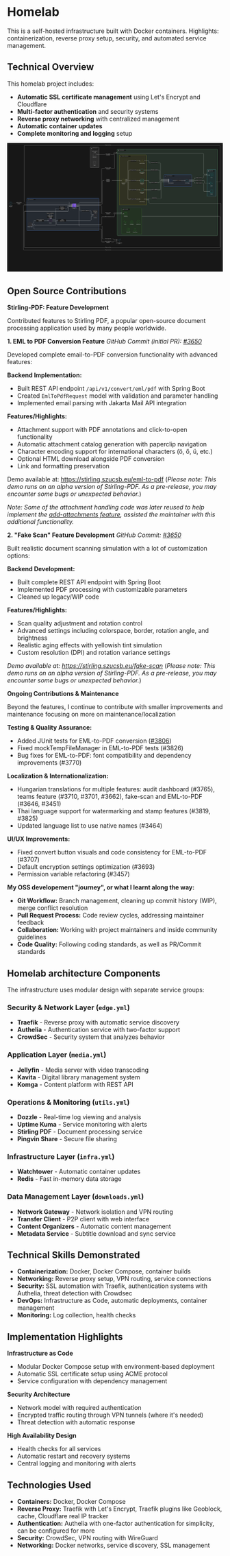 # Homelab

This is a self-hosted infrastructure built with Docker containers. Highlights: containerization, reverse proxy setup, security, and automated service management.

## Technical Overview

This homelab project includes:

- **Automatic SSL certificate management** using Let's Encrypt and Cloudflare
- **Multi-factor authentication** and security systems
- **Reverse proxy networking** with centralized management
- **Automatic container updates**
- **Complete monitoring and logging** setup

![Homelab Architecture](images/diagram.svg)

## Open Source Contributions

**Stirling-PDF: Feature Development**

Contributed features to Stirling PDF, a popular open-source document processing application used by many people worldwide. 

**1. EML to PDF Conversion Feature**
*GitHub Commit (initial PR): [#3650]([https://github.com/Stirling-Tools/Stirling-PDF/commit/9fbb0325b52bd27f01c62eeca3bd937200619c9c](https://github.com/Stirling-Tools/Stirling-PDF/pull/3650))*

Developed complete email-to-PDF conversion functionality with advanced features:

**Backend Implementation:**
- Built REST API endpoint `/api/v1/convert/eml/pdf` with Spring Boot
- Created `EmlToPdfRequest` model with validation and parameter handling
- Implemented email parsing with Jakarta Mail API integration

**Features/Highlights:**
- Attachment support with PDF annotations and click-to-open functionality
- Automatic attachment catalog generation with paperclip navigation
- Character encoding support for international characters (ö, ő, ü, etc.)
- Optional HTML download alongside PDF conversion
- Link and formatting preservation

Demo available at: https://stirling.szucsb.eu/eml-to-pdf (*Please note: This demo runs on an alpha version of Stirling-PDF. As a pre-release, you may encounter some bugs or unexpected behavior.*)

*Note: Some of the attachment handling code was later reused to help implement the [add-attachments feature](https://stirling.szucsb.eu/add-attachments), assisted the maintainer with this additional functionality.*

**2. "Fake Scan" Feature Development**
*GitHub Commit: [#3650]([https://github.com/Stirling-Tools/Stirling-PDF/commit/631c4fef0baefa30f03cf8170aa47a9ef305013a](https://github.com/Stirling-Tools/Stirling-PDF/pull/3530))*

Built realistic document scanning simulation with a lot of customization options:

**Backend Development:**
- Built complete REST API endpoint with Spring Boot
- Implemented PDF processing with customizable parameters
- Cleaned up legacy/WIP code

**Features/Highlights:**
- Scan quality adjustment and rotation control
- Advanced settings including colorspace, border, rotation angle, and brightness
- Realistic aging effects with yellowish tint simulation
- Custom resolution (DPI) and rotation variance settings

*Demo available at: https://stirling.szucsb.eu/fake-scan*
(*Please note: This demo runs on an alpha version of Stirling-PDF. As a pre-release, you may encounter some bugs or unexpected behavior.*)

**Ongoing Contributions & Maintenance**

Beyond the features, I continue to contribute with smaller improvements and maintenance focusing on more on maintenance/localization

**Testing & Quality Assurance:**
- Added JUnit tests for EML-to-PDF conversion ([#3806](https://github.com/Stirling-Tools/Stirling-PDF/commit/6461b931317b83e2a5be9670d2af4b41f4bba27a))
- Fixed mockTempFileManager in EML-to-PDF tests (#3826)
- Bug fixes for EML-to-PDF: font compatibility and dependency improvements (#3770)

**Localization & Internationalization:**
- Hungarian translations for multiple features: audit dashboard (#3765), teams feature (#3710, #3701, #3662), fake-scan and EML-to-PDF (#3646, #3451)
- Thai language support for watermarking and stamp features (#3819, #3825)
- Updated language list to use native names (#3464)

**UI/UX Improvements:**
- Fixed convert button visuals and code consistency for EML-to-PDF (#3707)
- Default encryption settings optimization (#3693)
- Permission variable refactoring (#3457)


**My OSS developement "journey", or what I learnt along the way:**
- **Git Workflow:** Branch management, cleaning up commit history (WIP), merge conflict resolution
- **Pull Request Process:** Code review cycles, addressing maintainer feedback
- **Collaboration:** Working with project maintainers and inside community guidelines
- **Code Quality:** Following coding standards,  as well as PR/Commit standards

## Homelab architecture Components

The infrastructure uses modular design with separate service groups:

### Security & Network Layer (`edge.yml`)
- **Traefik** - Reverse proxy with automatic service discovery
- **Authelia** - Authentication service with two-factor support
- **CrowdSec** - Security system that analyzes behavior

### Application Layer (`media.yml`)
- **Jellyfin** - Media server with video transcoding
- **Kavita** - Digital library management system
- **Komga** - Content platform with REST API

### Operations & Monitoring (`utils.yml`)
- **Dozzle** - Real-time log viewing and analysis
- **Uptime Kuma** - Service monitoring with alerts
- **Stirling PDF** - Document processing service
- **Pingvin Share** - Secure file sharing

### Infrastructure Layer (`infra.yml`)
- **Watchtower** - Automatic container updates
- **Redis** - Fast in-memory data storage

### Data Management Layer (`downloads.yml`)
- **Network Gateway** - Network isolation and VPN routing
- **Transfer Client** - P2P client with web interface
- **Content Organizers** - Automatic content management
- **Metadata Service** - Subtitle download and sync service

## Technical Skills Demonstrated

- **Containerization:** Docker, Docker Compose, container builds
- **Networking:** Reverse proxy setup, VPN routing, service connections
- **Security:** SSL automation with Traefik, authentication systems with Authelia, threat detection with Crowdsec
- **DevOps:** Infrastructure as Code, automatic deployments, container management
- **Monitoring:** Log collection, health checks


## Implementation Highlights

**Infrastructure as Code**
- Modular Docker Compose setup with environment-based deployment
- Automatic SSL certificate setup using ACME protocol
- Service configuration with dependency management

**Security Architecture**
- Network model with required authentication
- Encrypted traffic routing through VPN tunnels (where it's needed)
- Threat detection with automatic response

**High Availability Design**
- Health checks for all services
- Automatic restart and recovery systems
- Central logging and monitoring with alerts

## Technologies Used

- **Containers:** Docker, Docker Compose
- **Reverse Proxy:** Traefik with Let's Encrypt, Traefik plugins like Geoblock, cache, Cloudflare real IP tracker
- **Authentication:** Authelia with one-factor authentication for simplicity, can be configured for more
- **Security:** CrowdSec, VPN routing with WireGuard
- **Networking:** Docker networks, service discovery, SSL management
